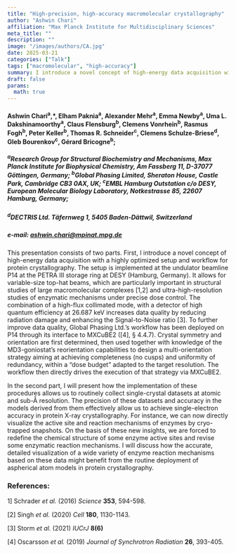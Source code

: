 ```yaml
---
title: "High-precision, high-accuracy macromolecular crystallography"
author: "Ashwin Chari"
affiliation: "Max Planck Institute for Multidisciplinary Sciences"
meta_title: ""
description: ""
image: "/images/authors/CA.jpg"
date: 2025-03-21
categories: ["Talk"]
tags: ["macromolecular", "high-accuracy"]
summary: I introduce a novel concept of high-energy data acquisition with a highly optimized setup and workflow for protein crystallography. I will present how the implementation of these procedures allows us to routinely collect single-crystal datasets at atomic and sub-Å resolution.
draft: false
params:
  math: true
---
```


#### Ashwin Chari<sup>a</sup>,\*, Elham Paknia<sup>a</sup>, Alexander Mehr<sup>a</sup>, Emma Newby<sup>a</sup>, Uma L. Dakshinamoorthy<sup>a</sup>, Claus Flensburg<sup>b</sup>, Clemens Vonrhein<sup>b</sup>, Rasmus Fogh<sup>b</sup>, Peter Keller<sup>b</sup>, Thomas R. Schneider<sup>c</sup>, Clemens Schulze-Briese<sup>d</sup>, Gleb Bourenkov<sup>c</sup>, Gérard Bricogne<sup>b</sup>;

##### <sup>a</sup>Research Group for Structural Biochemistry and Mechanisms, Max Planck Institute for Biophysical Chemistry, Am Fassberg 11, D-37077 Göttingen, Germany; <sup>b</sup>Global Phasing Limited, Sheraton House, Castle Park, Cambridge CB3 0AX, UK; <sup>c</sup>EMBL Hamburg Outstation c/o DESY, European Molecular Biology Laboratory, Notkestrasse 85, 22607 Hamburg, Germany;

##### <sup>d</sup>DECTRIS Ltd. Täfernweg 1, 5405 Baden-Dättwil, Switzerland

##### e-mail: ashwin.chari@mpinat.mpg.de

This presentation consists of two parts. First, I introduce a novel concept of high-energy data acquisition with a highly optimized setup and workflow for protein crystallography. The setup is implemented at the undulator beamline P14 at the PETRA III storage ring at DESY (Hamburg, Germany). It allows for variable-size top-hat beams, which are particularly important in structural studies of large macromolecular complexes [1,2] and ultra-high-resolution studies of enzymatic mechanisms under precise dose control. The combination of a high-flux collimated mode, with a detector of high quantum efficiency at 26.687 keV increases data quality by reducing radiation damage and enhancing the Signal-to-Noise ratio [3]. To further improve data quality, Global Phasing Ltd.’s workflow has been deployed on P14 through its interface to MXCuBE2 ([4], § 4.4.7). Crystal symmetry and orientation are first determined, then used together with knowledge of the MD3-goniostat’s reorientation capabilities to design a multi-orientation strategy aiming at achieving completeness (no cusps) and uniformity of redundancy, within a “dose budget” adapted to the target resolution. The workflow then directly drives the execution of that strategy via MXCuBE2.

In the second part, I will present how the implementation of these procedures allows us to routinely collect single-crystal datasets at atomic and sub-Å resolution. The precision of these datasets and accuracy in the models derived from them effectively allow us to achieve single-electron accuracy in protein X-ray crystallography. For instance, we can now directly visualize the active site and reaction mechanisms of enzymes by cryo-trapped snapshots. On the basis of these new insights, we are forced to redefine the chemical structure of some enzyme active sites and revise some enzymatic reaction mechanisms. I will discuss how the accurate, detailed visualization of a wide variety of enzyme reaction mechanisms based on these data might benefit from the routine deployment of aspherical atom models in protein crystallography.

### References:

1] Schrader *et al.* (2016) *Science* **353**, 594-598.

[2] Singh *et al.* (2020) *Cell* **180**, 1130-1143.

[3] Storm *et al.* (2021) *IUCrJ* **8(6)**

[4] Oscarsson *et al.* (2019) *Journal of Synchrotron Radiation* **26**, 393-405.